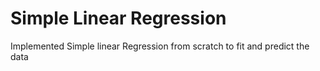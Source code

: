 # Simple Linear Regression
Implemented Simple linear Regression from scratch to fit and predict the data
